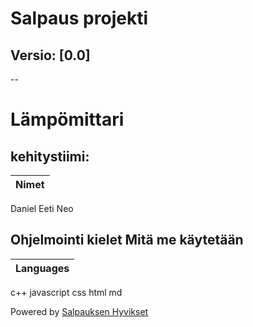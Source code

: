 # Salpaus projekti
## Versio: [0.0]

--

# Lämpömittari

## kehitystiimi:
Nimet |
------|
Daniel
Eeti
Neo

## Ohjelmointi kielet Mitä me käytetään

Languages |
----------|
c++
javascript
css
html
md

Powered by [Salpauksen Hyvikset](https://salpaus.fi)

